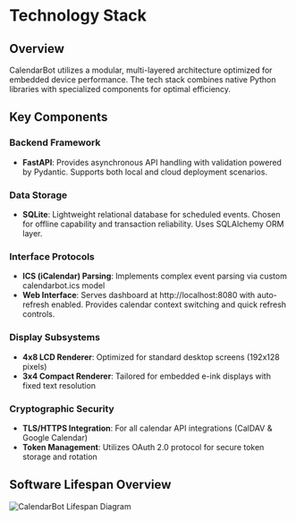# Technology Stack

## Overview
CalendarBot utilizes a modular, multi-layered architecture optimized for embedded device performance. The tech stack combines native Python libraries with specialized components for optimal efficiency.

## Key Components

### Backend Framework
- **FastAPI**: Provides asynchronous API handling with validation powered by Pydantic. Supports both local and cloud deployment scenarios.

### Data Storage
- **SQLite**: Lightweight relational database for scheduled events. Chosen for offline capability and transaction reliability. Uses SQLAlchemy ORM layer.

### Interface Protocols
- **ICS (iCalendar) Parsing**: Implements complex event parsing via custom calendarbot.ics model
- **Web Interface**: Serves dashboard at http://localhost:8080 with auto-refresh enabled. Provides calendar context switching and quick refresh controls.

### Display Subsystems
- **4x8 LCD Renderer**: Optimized for standard desktop screens (192x128 pixels)
- **3x4 Compact Renderer**: Tailored for embedded e-ink displays with fixed text resolution

### Cryptographic Security
- **TLS/HTTPS Integration**: For all calendar API integrations (CalDAV & Google Calendar)
- **Token Management**: Utilizes OAuth 2.0 protocol for secure token storage and rotation

## Software Lifespan Overview

![CalendarBot Lifespan Diagram](./images/calendarbot-lifespan.png)
